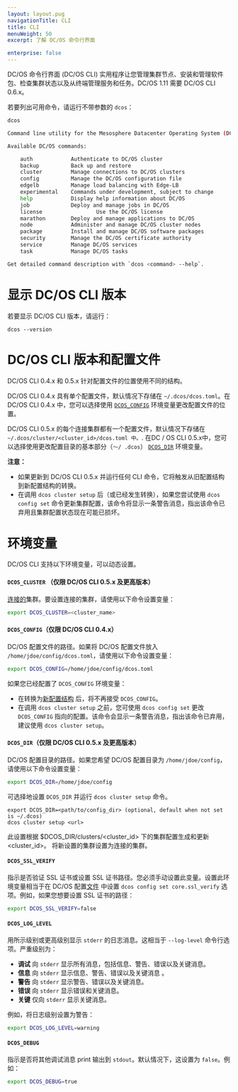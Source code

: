 ```yaml
---
layout: layout.pug
navigationTitle: CLI
title: CLI
menuWeight: 50
excerpt: 了解 DC/OS 命令行界面

enterprise: false
---
```


DC/OS 命令行界面 (DC/OS CLI) 实用程序让您管理集群节点、安装和管理软件包、检查集群状态以及从终端管理服务和任务。DC/OS 1.11 需要 DC/OS CLI 0.6.x。

若要列出可用命令，请运行不带参数的 `dcos`：

```bash
dcos

Command line utility for the Mesosphere Datacenter Operating System (DC/OS). The Mesosphere DC/OS is a distributed operating system built around Apache Mesos. This utility provides tools for easy management of a DC/OS installation.

Available DC/OS commands:

	auth           	Authenticate to DC/OS cluster
	backup          Back up and restore
	cluster        	Manage connections to DC/OS clusters
	config         	Manage the DC/OS configuration file
	edgelb          Manage load balancing with Edge-LB
	experimental   	Commands under development, subject to change
	help           	Display help information about DC/OS
	job            	Deploy and manage jobs in DC/OS
	license					Use the DC/OS license
	marathon       	Deploy and manage applications to DC/OS
	node           	Administer and manage DC/OS cluster nodes
	package        	Install and manage DC/OS software packages
	security        Manage the DC/OS certificate authority
	service        	Manage DC/OS services
	task           	Manage DC/OS tasks

Get detailed command description with `dcos <command> --help`.
```

# 显示 DC/OS CLI 版本

若要显示 DC/OS CLI 版本，请运行：

```
dcos --version
```

<a name="configuration-files"></a>
# DC/OS CLI 版本和配置文件

DC/OS CLI 0.4.x 和 0.5.x 针对配置文件的位置使用不同的结构。

DC/OS CLI 0.4.x 具有单个配置文件，默认情况下存储在 `~/.dcos/dcos.toml`。在 DC/OS CLI 0.4.x 中，您可以选择使用 [`DCOS_CONFIG`](#dcos-config) 环境变量更改配置文件的位置。

DC/OS CLI 0.5.x 的每个连接集群都有一个配置文件，默认情况下存储在 `~/.dcos/cluster/<cluster_id>/dcos.toml 中。`. 在DC / OS CLI 0.5.x中，您可以选择使用更改配置目录的基本部分（`〜/ .dcos`） [`DCOS_DIR`](#dcos-cdir) 环境变量。

**注意：**
- 如果更新到 DC/OS CLI 0.5.x 并运行任何 CLI 命令，它将触发从旧配置结构到新配置结构的转换。
- 在调用 `dcos cluster setup` 后（或已经发生转换），如果您尝试使用 `dcos config set` 命令更新集群配置，该命令将显示一条警告消息，指出该命令已弃用且集群配置状态现在可能已损坏。

# 环境变量

DC/OS CLI 支持以下环境变量，可以动态设置。

<a name="dcos-cluster"></a>
#### `DCOS_CLUSTER` （仅限 DC/OS CLI 0.5.x 及更高版本）

[连接的](/mesosphere/dcos/cn/1.11/cli/command-reference/dcos-cluster/dcos-cluster-attach/)集群。要设置连接的集群，请使用以下命令设置变量：

```bash
export DCOS_CLUSTER=<cluster_name>
```

<a name="dcos-config"></a>
#### `DCOS_CONFIG`（仅限 DC/OS CLI 0.4.x）

DC/OS 配置文件的路径。如果将 DC/OS 配置文件放入 `/home/jdoe/config/dcos.toml`，请使用以下命令设置变量：

```bash
export DCOS_CONFIG=/home/jdoe/config/dcos.toml
```

如果您已经配置了 `DCOS_CONFIG` 环境变量：

- 在转换为[新配置结构](#configuration-files) 后，将不再接受 `DCOS_CONFIG`。
- 在调用 `dcos cluster setup` 之前，您可使用 `dcos config set` 更改 `DCOS_CONFIG` 指向的配置。该命令会显示一条警告消息，指出该命令已弃用，建议使用 `dcos cluster setup`。


<a name="dcos-dir"></a>

#### `DCOS_DIR`（仅限 DC/OS CLI 0.5.x 及更高版本）

DC/OS 配置目录的路径。如果您希望 DC/OS 配置目录为 `/home/jdoe/config`，请使用以下命令设置变量：

```bash
export DCOS_DIR=/home/jdoe/config
```

可选择地设置 `DCOS_DIR` 并运行 `dcos cluster setup` 命令。

```
export DCOS_DIR=<path/to/config_dir> (optional, default when not set is ~/.dcos)
dcos cluster setup <url>
```

 此设置根据 $DCOS_DIR/clusters/<cluster_id> 下的集群配置生成和更新<cluster_id>。 将新设置的集群设置为连接的集群。


<a name="dcos-ssl-verify"></a>

#### `DCOS_SSL_VERIFY`
指示是否验证 SSL 证书或设置 SSL 证书路径。您必须手动设置此变量。设置此环境变量相当于在 DC/OS 配置[文件](#configuration-files) 中设置 `dcos config set core.ssl_verify` 选项。例如，如果您想要设置 SSL 证书的路径：

```bash
export DCOS_SSL_VERIFY=false
```

<a name="dcos-log-level"></a>

#### `DCOS_LOG_LEVEL`
用所示级别或更高级别显示 `stderr` 的日志消息。这相当于 `--log-level` 命令行选项。严重级别为：

* **调试** 向 `stderr` 显示所有消息，包括信息、警告、错误以及关键消息。
* **信息** 向 `stderr` 显示信息、警告、错误以及关键消息 。
* **警告** 向 `stderr` 显示警告、错误以及关键消息。
* **错误** 向 `stderr` 显示错误和关键消息。
* **关键** 仅向 `stderr` 显示关键消息。

例如，将日志级别设置为警告：

```bash
export DCOS_LOG_LEVEL=warning
```

<a name="dcos-debug"></a>
#### `DCOS_DEBUG`
指示是否将其他调试消息 print 输出到 `stdout`。默认情况下，这设置为 `false`。例如：

```bash
export DCOS_DEBUG=true
```
